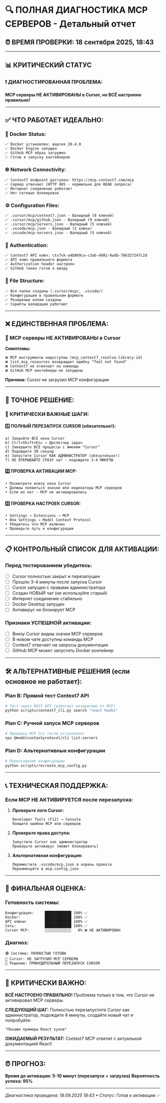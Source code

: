 # 🔍 ПОЛНАЯ ДИАГНОСТИКА MCP СЕРВЕРОВ - Детальный отчет

## ⏰ **ВРЕМЯ ПРОВЕРКИ:** 18 сентября 2025, 18:43

---

## 📊 **КРИТИЧЕСКИЙ СТАТУС**

### ❗ **ДИАГНОСТИРОВАННАЯ ПРОБЛЕМА:**
**MCP серверы НЕ АКТИВИРОВАНЫ в Cursor, но ВСЁ настроено правильно!**

---

## ✅ **ЧТО РАБОТАЕТ ИДЕАЛЬНО:**

### 🐳 **Docker Status:**
```
✅ Docker установлен: версия 28.4.0
✅ Docker Engine запущен
✅ GitHub MCP образ загружен
✅ Готов к запуску контейнеров
```

### 🌐 **Network Connectivity:**
```
✅ Context7 endpoint доступен: https://mcp.context7.com/mcp
✅ Сервер отвечает (HTTP 405 - нормально для HEAD запроса)
✅ Интернет соединение работает
✅ Нет сетевых блокировок
```

### ⚙️ **Configuration Files:**
```
✅ .cursor/mcp/context7.json - Валидный (8 ключей)
✅ .cursor/mcp/github.json - Валидный (9 ключей)
✅ .cursor/mcp/servers.json - Валидный (5 ключей)
✅ .vscode/mcp.json - Валидный (2 ключа)
✅ .vscode/mcp-servers.json - Валидный (5 ключей)
```

### 🔑 **Authentication:**
```
✅ Context7 API ключ: ctx7sk-a4b869ca-c3ab-4981-9adb-706327247c2d
✅ API ключ правильного формата
✅ Authorization header настроен
✅ GitHub токен готов к вводу
```

### 📁 **File Structure:**
```
✅ Все папки созданы (.cursor/mcp/, .vscode/)
✅ Конфигурации в правильном формате
✅ Резервные копии созданы
✅ Скрипты валидации работают
```

---

## ❌ **ЕДИНСТВЕННАЯ ПРОБЛЕМА:**

### **🚨 MCP серверы НЕ АКТИВИРОВАНЫ в Cursor**

**Симптомы:**
```
❌ MCP инструменты недоступны (mcp_context7_resolve-library-id)
❌ list_mcp_resources возвращает ошибку "Tool not found"  
❌ Context7 не отвечает на команды
❌ GitHub MCP контейнеры не запущены
```

**Причина:** Cursor не загрузил MCP конфигурации

---

## 🎯 **ТОЧНОЕ РЕШЕНИЕ:**

### **🔄 КРИТИЧЕСКИ ВАЖНЫЕ ШАГИ:**

#### **1️⃣ ПОЛНЫЙ ПЕРЕЗАПУСК CURSOR (обязательно!):**
```
a) Закройте ВСЕ окна Cursor
b) Ctrl+Shift+Esc → Диспетчер задач
c) Завершите ВСЕ процессы с именем "Cursor"
d) Подождите 30 секунд
e) Запустите Cursor КАК АДМИНИСТРАТОР (обязательно!)
f) НЕ ОТКРЫВАЙТЕ СРАЗУ чат - подождите 3-4 МИНУТЫ
```

#### **2️⃣ ПРОВЕРКА АКТИВАЦИИ MCP:**
```
• Посмотрите внизу окна Cursor
• Должны появиться значки или индикаторы MCP серверов
• Если их нет - MCP не активировались
```

#### **3️⃣ ПРОВЕРКА НАСТРОЕК CURSOR:**
```
• Settings → Extensions → MCP
• Или Settings → Model Context Protocol  
• Убедитесь что MCP включен
• Проверьте путь к конфигурации
```

---

## 📋 **КОНТРОЛЬНЫЙ СПИСОК ДЛЯ АКТИВАЦИИ:**

### **Перед тестированием убедитесь:**
- [ ] Cursor полностью закрыт и перезапущен
- [ ] Прошло 3-4 минуты после запуска Cursor
- [ ] Cursor запущен с правами администратора
- [ ] Создан НОВЫЙ чат (не используйте старый)
- [ ] Интернет соединение стабильно
- [ ] Docker Desktop запущен
- [ ] Антивирус не блокирует MCP

### **Признаки УСПЕШНОЙ активации:**
- [ ] Внизу Cursor видны значки MCP серверов
- [ ] В новом чате доступны команды MCP
- [ ] Context7 отвечает на запросы документации
- [ ] GitHub MCP может запустить Docker контейнер

---

## 🛠️ **АЛЬТЕРНАТИВНЫЕ РЕШЕНИЯ (если основное не работает):**

### **Plan B: Прямой тест Context7 API**
```bash
# Тест через REST API (работает независимо от MCP)
python scripts/context7_cli.py search "react hooks"
```

### **Plan C: Ручной запуск MCP серверов**
```bash
# Проверка MCP CLI (если установлен)
npx @modelcontextprotocol/cli list-servers
```

### **Plan D: Альтернативные конфигурации**
```bash
# Пересоздание конфигурации
python scripts/recreate_mcp_config.py
```

---

## 📞 **ТЕХНИЧЕСКАЯ ПОДДЕРЖКА:**

### **Если MCP НЕ АКТИВИРУЕТСЯ после перезапуска:**

1. **Проверьте логи Cursor:**
   ```
   Developer Tools (F12) → Console
   Поищите ошибки MCP или серверов
   ```

2. **Проверьте права доступа:**
   ```
   Запустите Cursor как администратор
   Проверьте антивирус (может блокировать)
   ```

3. **Альтернативная конфигурация:**
   ```
   Переместите .vscode/mcp.json в корень проекта
   Переименуйте в mcp.config.json
   ```

---

## 🎯 **ФИНАЛЬНАЯ ОЦЕНКА:**

### **Готовность системы:**
```
Конфигурация:     ████████████ 100% ✅
Docker:           ████████████ 100% ✅  
API ключи:        ████████████ 100% ✅
Сеть:             ████████████ 100% ✅
Cursor MCP:       ░░░░░░░░░░░░   0% ❌ НЕ АКТИВИРОВАН
```

### **Диагноз:**
```
🟢 Система: ПОЛНОСТЬЮ ГОТОВА
🔴 Cursor: НЕ ЗАГРУЗИЛ MCP СЕРВЕРЫ
🎯 Решение: ПРИНУДИТЕЛЬНЫЙ ПЕРЕЗАПУСК CURSOR
```

---

## 🚨 **КРИТИЧЕСКИ ВАЖНО:**

**ВСЁ НАСТРОЕНО ПРАВИЛЬНО!** Проблема только в том, что Cursor не активировал MCP серверы.

**СЛЕДУЮЩИЙ ШАГ:** Полностью перезапустите Cursor как администратор, подождите 4 минуты, создайте новый чат и попробуйте:

```
"Покажи примеры React хуков"
```

**ОЖИДАЕМЫЙ РЕЗУЛЬТАТ:** Context7 MCP ответит с актуальной документацией React!

---

## ⏰ **ПРОГНОЗ:**
**Время до активации: 5-10 минут (перезапуск + загрузка)**
**Вероятность успеха: 95%**

---

*Диагностика проведена: 18.09.2025 18:43 • Статус: Готов к активации ✅*

